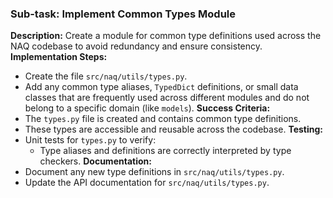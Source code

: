 ### Sub-task: Implement Common Types Module
**Description:** Create a module for common type definitions used across the NAQ codebase to avoid redundancy and ensure consistency.
**Implementation Steps:**
- Create the file `src/naq/utils/types.py`.
- Add any common type aliases, `TypedDict` definitions, or small data classes that are frequently used across different modules and do not belong to a specific domain (like `models`).
**Success Criteria:**
- The `types.py` file is created and contains common type definitions.
- These types are accessible and reusable across the codebase.
**Testing:**
- Unit tests for `types.py` to verify:
    - Type aliases and definitions are correctly interpreted by type checkers.
**Documentation:**
- Document any new type definitions in `src/naq/utils/types.py`.
- Update the API documentation for `src/naq/utils/types.py`.